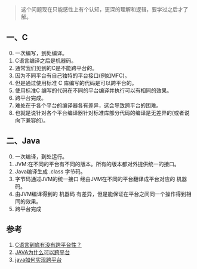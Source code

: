 >这个问题现在只能感性上有个认知，更深的理解和逻辑，要学过之后才了解。

## 一、C
0. 一次编写，到处编译。
1. C语言编译之后是机器码。
2. 通常我们见到的C是不能跨平台的。
3. 因为不同平台有自己独特的平台接口(例如MFC)。
4. 但是通过使用标准 C 库编写的代码是可以跨平台的。
5. 使用标准C 编写的代码在不同的平台编译并执行可以有相同的效果。
6. 跨平台完成。
7. 难处在于各个平台的编译器各有差异，这会导致跨平台的困难。
8. 也就是说针对各个平台编译器针对标准库部分代码的编译是无差异的(或者说向下兼容的)。

## 二、Java
0. 一次编译，到处运行。
1. JVM:在不同的平台有不同的版本。所有的版本都对外提供统一的接口。
2. Java编译生成 .class 字节码。
3. 字节码通过JVM的统一接口 经由JVM在不同的平台翻译成平台对应的 机器码。
4. 由JVM编译得到的 机器码 有差异，但是能保证在平台之间同一个操作得到相同的效果。
5. 跨平台完成





## 参考
1. [C语言到底有没有跨平台性？](https://zhidao.baidu.com/question/303516831788059004.html)
2. [JAVA为什么可以跨平台 ](http://blog.csdn.net/jack_lantern/article/details/52136103)
3. [java如何实现跨平台](http://www.cnblogs.com/harrogath/p/6445884.html)